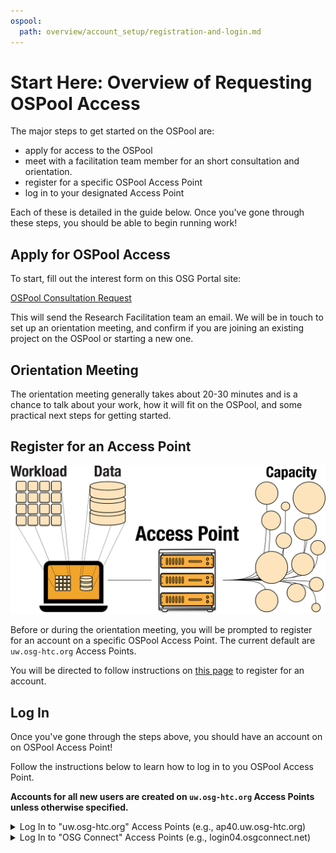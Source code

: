 ```yaml
---
ospool:
  path: overview/account_setup/registration-and-login.md
---
```


Start Here: Overview of Requesting OSPool Access
====================================


The major steps to get started on the OSPool are: 

* apply for access to the OSPool
* meet with a facilitation team member for an short consultation and orientation. 
* register for a specific OSPool Access Point
* log in to your designated Access Point

Each of these is detailed in the guide below. 
Once you've gone through these steps, you should be able to begin running work! 

## Apply for OSPool Access

To start, fill out the interest form on this OSG Portal site: 

[OSPool Consultation Request](https://portal.osg-htc.org/application)

This will send the Research Facilitation team an email. We will be in 
touch to set up an orientation meeting, and confirm if you are joining 
an existing project on the OSPool or starting a new one. 

## Orientation Meeting

The orientation meeting generally takes about 20-30 minutes and is a chance to 
talk about your work, how it will 
fit on the OSPool, and some practical next steps for getting started. 

## Register for an Access Point

![](../../assets/Access-Point.svg)

Before or during the orientation meeting, you will be prompted to register 
for an account on a specific OSPool Access Point. The current default are
`uw.osg-htc.org` Access Points. 

You will be directed to follow instructions on [this page](../ap7-access) to register 
for an account. 

## Log In

Once you've gone through the steps above, you should have an account on 
on OSPool Access Point! 

Follow the instructions below to learn how to log in to you OSPool Access Point. 

**Accounts for all new users are created on `uw.osg-htc.org` Access Points unless otherwise specified.** 

<details>
<summary>Log In to "uw.osg-htc.org" Access Points (e.g., ap40.uw.osg-htc.org)</summary>
<br>
If your account is on the uw.osg-htc.org Access Points (e.g., accounts on ap40.uw.osg-htc.org), follow instructions in this guide for logging in:
<a href="https://portal.osg-htc.org/documentation/overview/account_setup/ap7-access/">Log In to uw.osg-htc.org Access Points</a>
</details>

<details>
<summary>Log In to "OSG Connect" Access Points (e.g., login04.osgconnect.net)</summary>
<br>
If your account is on the (e.g., accounts on login04.osgconnect.net, login05.osgconnect.net), follow instructions in this guide for logging in: 
<a href="https://portal.osg-htc.org/documentation/overview/account_setup/connect-access/">Log In to OSG Connect Access Points</a>
</details>



